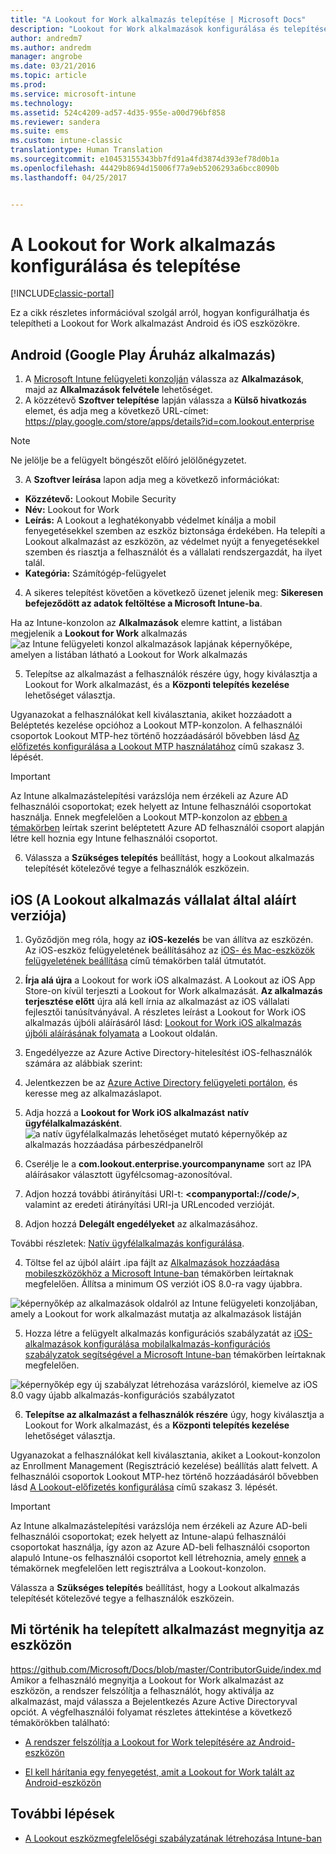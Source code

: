 ```yaml
---
title: "A Lookout for Work alkalmazás telepítése | Microsoft Docs"
description: "Lookout for Work alkalmazások konfigurálása és telepítése Android operációs rendszeren."
author: andredm7
ms.author: andredm
manager: angrobe
ms.date: 03/21/2016
ms.topic: article
ms.prod: 
ms.service: microsoft-intune
ms.technology: 
ms.assetid: 524c4209-ad57-4d35-955e-a00d796bf858
ms.reviewer: sandera
ms.suite: ems
ms.custom: intune-classic
translationtype: Human Translation
ms.sourcegitcommit: e10453155343bb7fd91a4fd3874d393ef78d0b1a
ms.openlocfilehash: 44429b8694d15006f77a9eb5206293a6bcc8090b
ms.lasthandoff: 04/25/2017


---
```


# <a name="configure-and-deploy-lookout-for-work-app"></a>A Lookout for Work alkalmazás konfigurálása és telepítése

[!INCLUDE[classic-portal](../includes/classic-portal.md)]

Ez a cikk részletes információval szolgál arról, hogyan konfigurálhatja és telepítheti a Lookout for Work alkalmazást Android és iOS eszközökre.

## <a name="android-google-play-store-app"></a>Android (Google Play Áruház alkalmazás)

1.    A [Microsoft Intune felügyeleti konzolján](https://manage.microsoft.com) válassza az **Alkalmazások**, majd az **Alkalmazások felvétele** lehetőséget.
2.    A közzétevő **Szoftver telepítése** lapján válassza a **Külső hivatkozás** elemet, és adja meg a következő URL-címet: https://play.google.com/store/apps/details?id=com.lookout.enterprise
  >[!NOTE]
  >Ne jelölje be a felügyelt böngészőt előíró jelölőnégyzetet.

3.    A **Szoftver leírása** lapon adja meg a következő információkat:
  * **Közzétevő:** Lookout Mobile Security
  * **Név:** Lookout for Work
  * **Leírás:** A Lookout a leghatékonyabb védelmet kínálja a mobil fenyegetésekkel szemben az eszköz biztonsága érdekében. Ha telepíti a Lookout alkalmazást az eszközön, az védelmet nyújt a fenyegetésekkel szemben és riasztja a felhasználót és a vállalati rendszergazdát, ha ilyet talál.
  * **Kategória:** Számítógép-felügyelet

4. A sikeres telepítést követően a következő üzenet jelenik meg: **Sikeresen befejeződött az adatok feltöltése a Microsoft Intune-ba**.

  Ha az Intune-konzolon az **Alkalmazások** elemre kattint, a listában megjelenik a **Lookout for Work** alkalmazás ![az Intune felügyeleti konzol alkalmazások lapjának képernyőképe, amelyen a listában látható a Lookout for Work alkalmazás](../media/mtp/lookout-app-listed-intune-console.png)

5. Telepítse az alkalmazást a felhasználók részére úgy, hogy kiválasztja a Lookout for Work alkalmazást, és a **Központi telepítés kezelése** lehetőséget választja.

  Ugyanazokat a felhasználókat kell kiválasztania, akiket hozzáadott a Beléptetés kezelése opcióhoz a Lookout MTP-konzolon.  A felhasználói csoportok Lookout MTP-hez történő hozzáadásáról bővebben lásd [Az előfizetés konfigurálása a Lookout MTP használatához](configure-and-deploy-lookout-for-work-apps.md) című szakasz 3. lépését.

  >[!IMPORTANT]
  > Az Intune alkalmazástelepítési varázslója nem érzékeli az Azure AD felhasználói csoportokat; ezek helyett az Intune felhasználói csoportokat használja. Ennek megfelelően a Lookout MTP-konzolon az [ebben a témakörben](plan-your-user-and-device-groups.md) leírtak szerint beléptetett Azure AD felhasználói csoport alapján létre kell hoznia egy Intune felhasználói csoportot.

6. Válassza a **Szükséges telepítés** beállítást, hogy a Lookout alkalmazás telepítését kötelezővé tegye a felhasználók eszközein.

## <a name="ios-enterprise-signed-version-of-lookout-app"></a>iOS (A Lookout alkalmazás vállalat által aláírt verziója)

1. Győződjön meg róla, hogy az **iOS-kezelés** be van állítva az eszközén. Az iOS-eszköz felügyeletének beállításához az [ iOS- és Mac-eszközök felügyeletének beállítása](set-up-ios-and-mac-management-with-microsoft-intune.md) című témakörben talál útmutatót.

2. **Írja alá újra** a Lookout for work iOS alkalmazást. A Lookout az iOS App Store-on kívül terjeszti a Lookout for Work alkalmazását. **Az alkalmazás terjesztése előtt** újra alá kell írnia az alkalmazást az iOS vállalati fejlesztői tanúsítványával. A részletes leírást a Lookout for Work iOS alkalmazás újbóli aláírásáról lásd: [Lookout for Work iOS alkalmazás újbóli aláírásának folyamata](https://personal.support.lookout.com/hc/articles/114094038714) a Lookout oldalán.

3. Engedélyezze az Azure Active Directory-hitelesítést iOS-felhasználók számára az alábbiak szerint:
  1.  Jelentkezzen be az [Azure Active Directory felügyeleti portálon](https://manage.windowsazure.com), és keresse meg az alkalmazáslapot.
  2.  Adja hozzá a **Lookout for Work iOS alkalmazást** **natív ügyfélalkalmazásként**.
  ![a natív ügyfélalkalmazás lehetőséget mutató képernyőkép az alkalmazás hozzáadása párbeszédpanelről](../media/mtp/aad-add-app.png)
  3. Cserélje le a **com.lookout.enterprise.yourcompanyname** sort az IPA aláírásakor választott ügyfélcsomag-azonosítóval.
  4.  Adjon hozzá további átirányítási URI-t: **&lt;companyportal://code/>**, valamint az eredeti átirányítási URI-ja URLencoded verzióját.
  5.  Adjon hozzá **Delegált engedélyeket** az alkalmazásához.

  További részletek: [Natív ügyfélalkalmazás konfigurálása](https://azure.microsoft.com/documentation/articles/app-service-mobile-how-to-configure-active-directory-authentication/#optional-configure-a-native-client-application).

4. Töltse fel az újból aláírt .ipa fájlt az [Alkalmazások hozzáadása mobileszközökhöz a Microsoft Intune-ban](https://docs.microsoft.com/intune/deploy-use/add-apps-for-mobile-devices-in-microsoft-intune) témakörben leírtaknak megfelelően. Állítsa a minimum OS verziót iOS 8.0-ra vagy újabbra.

  ![képernyőkép az alkalmazások oldalról az Intune felügyeleti konzoljában, amely a Lookout for work alkalmazást mutatja az alkalmazások listáján](../media/mtp/ios-app-uploaded-intune.png)

5. Hozza létre a felügyelt alkalmazás konfigurációs szabályzatát az [iOS-alkalmazások konfigurálása mobilalkalmazás-konfigurációs szabályzatok segítségével a Microsoft Intune-ban](https://docs.microsoft.com/intune/deploy-use/configure-ios-apps-with-mobile-app-configuration-policies-in-microsoft-intune) témakörben leírtaknak megfelelően.

  ![képernyőkép egy új szabályzat létrehozása varázslóról, kiemelve az iOS 8.0 vagy újabb alkalmazás-konfigurációs szabályzatot](../media/mtp/ios-app-config.png)

6. **Telepítse az alkalmazást a felhasználók részére** úgy, hogy kiválasztja a Lookout for Work alkalmazást, és a **Központi telepítés kezelése** lehetőséget választja.

  Ugyanazokat a felhasználókat kell kiválasztania, akiket a Lookout-konzolon az Enrollment Management (Regisztráció kezelése) beállítás alatt felvett.  A felhasználói csoportok Lookout MTP-hez történő hozzáadásáról bővebben lásd [A Lookout-előfizetés konfigurálása](https://docs.microsoft.com/sccm/protect/deploy-use/configure-and-deploy-lookout-for-work-apps) című szakasz 3. lépését.

  >[!IMPORTANT]
  > Az Intune alkalmazástelepítési varázslója nem érzékeli az Azure AD-beli felhasználói csoportokat; ezek helyett az Intune-alapú felhasználói csoportokat használja, így azon az Azure AD-beli felhasználói csoporton alapuló Intune-os felhasználói csoportot kell létrehoznia, amely [ennek](plan-your-user-and-device-groups.md) a témakörnek megfelelően lett regisztrálva a Lookout-konzolon.

  Válassza a **Szükséges telepítés** beállítást, hogy a Lookout alkalmazás telepítését kötelezővé tegye a felhasználók eszközein.

## <a name="what-happens-when-the-deployed-app-is-opened-on-the-device"></a>Mi történik ha telepített alkalmazást megnyitja az eszközön
https://github.com/Microsoft/Docs/blob/master/ContributorGuide/index.md Amikor a felhasználó megnyitja a Lookout for Work alkalmazást az eszközön, a rendszer felszólítja a felhasználót, hogy aktiválja az alkalmazást, majd válassza a Bejelentkezés Azure Active Directoryval opciót. A végfelhasználói folyamat részletes áttekintése a következő témakörökben található:

* [A rendszer felszólítja a Lookout for Work telepítésére az Android-eszközön](https://docs.microsoft.com/intune/enduser/you-are-prompted-to-install-lookout-for-work-android)

* [El kell hárítania egy fenyegetést, amit a Lookout for Work talált az Android-eszközön](https://docs.microsoft.com/intune/enduser/you-need-to-resolve-a-threat-found-by-lookout-for-work-android)

## <a name="next-steps"></a>További lépések
* [A Lookout eszközmegfelelőségi szabályzatának létrehozása Intune-ban](https://docs.microsoft.com/sccm/protect/deploy-use/enable-device-threat-protection-rule-compliance-policy)

